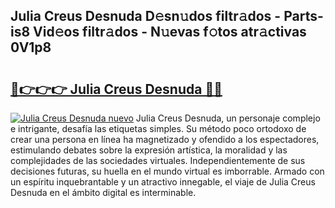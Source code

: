 ## Julia Creus Desnuda D𝚎sn𝚞dos filtr𝚊dos - Parts-is8 Vid𝚎os filtr𝚊dos - N𝚞evas f𝚘tos atr𝚊ctivas 0V1p8

# <h2><a href="http://mb6qo5.tromn.icu/?c=Julia+Creus+Desnuda">🔗👉👉👉 Julia Creus Desnuda 🔗🔗</a></h2>

[![Julia Creus Desnuda nuevo](https://i.imgur.com/pEAQMta.gif)](http://mb6qo5.tromn.icu/?c=Julia+Creus+Desnuda)
Julia Creus Desnuda, un personaje complejo e intrigante, desafía las etiquetas simples. Su método poco ortodoxo de crear una persona en línea ha magnetizado y ofendido a los espectadores, estimulando debates sobre la expresión artística, la moralidad y las complejidades de las sociedades virtuales. Independientemente de sus decisiones futuras, su huella en el mundo virtual es imborrable. Armado con un espíritu inquebrantable y un atractivo innegable, el viaje de Julia Creus Desnuda en el ámbito digital es interminable.
